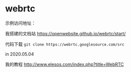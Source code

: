 # webrtc


示例访问地址：

我搭建的文档站 https://openwebsite.github.io/webrtc/start/

代码下载
`git clone https://webrtc.googlesource.com/src`

in 2020.05.04



我的教程 http://www.elesos.com/index.php?title=WebRTC